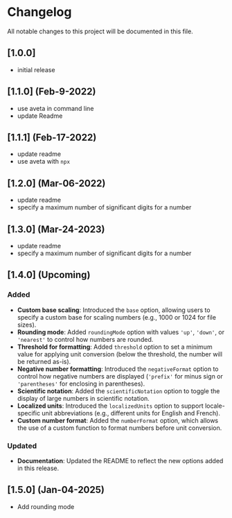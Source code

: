 # Changelog

All notable changes to this project will be documented in this file.

## [1.0.0]

- initial release

## [1.1.0] (Feb-9-2022)

- use aveta in command line
- update Readme

## [1.1.1] (Feb-17-2022)

- update readme
- use aveta with `npx`

## [1.2.0] (Mar-06-2022)

- update readme
- specify a maximum number of significant digits for a number

## [1.3.0] (Mar-24-2023)

- update readme
- specify a maximum number of significant digits for a number

## [1.4.0] (Upcoming)

### Added

- **Custom base scaling**: Introduced the `base` option, allowing users to specify a custom base for scaling numbers (e.g., 1000 or 1024 for file sizes).
- **Rounding mode**: Added `roundingMode` option with values `'up'`, `'down'`, or `'nearest'` to control how numbers are rounded.
- **Threshold for formatting**: Added `threshold` option to set a minimum value for applying unit conversion (below the threshold, the number will be returned as-is).
- **Negative number formatting**: Introduced the `negativeFormat` option to control how negative numbers are displayed (`'prefix'` for minus sign or `'parentheses'` for enclosing in parentheses).
- **Scientific notation**: Added the `scientificNotation` option to toggle the display of large numbers in scientific notation.
- **Localized units**: Introduced the `localizedUnits` option to support locale-specific unit abbreviations (e.g., different units for English and French).
- **Custom number format**: Added the `numberFormat` option, which allows the use of a custom function to format numbers before unit conversion.

### Updated

- **Documentation**: Updated the README to reflect the new options added in this release.

## [1.5.0] (Jan-04-2025)

- Add rounding mode
